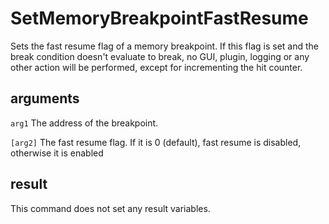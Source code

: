 # SetMemoryBreakpointFastResume

Sets the fast resume flag of a memory breakpoint. If this flag is set and the break condition doesn't evaluate to break, no GUI, plugin, logging or any other action will be performed, except for incrementing the hit counter.

## arguments

`arg1` The address of the breakpoint.

`[arg2]` The fast resume flag. If it is 0 (default), fast resume is disabled, otherwise it is enabled

## result

This command does not set any result variables.
